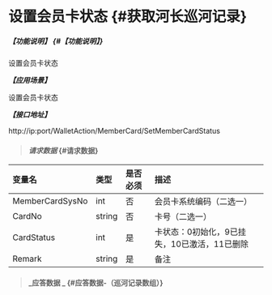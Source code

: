 # 设置会员卡状态 {#获取河长巡河记录}

##### _【功能说明】_ {#【功能说明】}

设置会员卡状态

_**【应用场景】**_

设置会员卡状态

_**【接口地址】**_

http://ip:port/WalletAction/MemberCard/SetMemberCardStatus

> #### _请求数据_ {#请求数据}

| 变量名 | 类型 | 是否必须 | 描述 |
| :--- | :--- | :--- | :--- |
| MemberCardSysNo | int | 否| 会员卡系统编码（二选一） |
| CardNo | string | 否 | 卡号（二选一） |
| CardStatus | int | 是 | 卡状态：0初始化，9已挂失，10已激活，11已删除 | 
| Remark| string | 是 | 备注 |

> #### _应答数据 _ {#应答数据-（巡河记录数组）}



